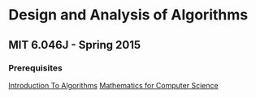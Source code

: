 # Design and Analysis of Algorithms
## MIT 6.046J - Spring 2015

### Prerequisites

[Introduction To Algorithms](../MIT_6.006_Introduction_Algorithms/README.md)
[Mathematics for Computer Science](../MIT_6.042J_Mathematics_for_CS/README.md)  
